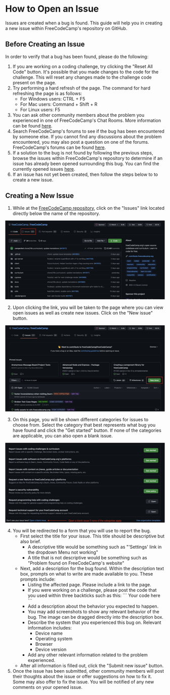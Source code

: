 # How to Open an Issue

Issues are created when a bug is found. This guide will help you in creating a new issue within FreeCodeCamp's repository on GitHub.

## Before Creating an Issue

In order to verify that a bug has been found, please do the following:

1. If you are working on a coding challenge, try clicking the "Reset All Code" button. It's possible that you made changes to the code for the challenge. This will reset any changes made to the challenge code present on the page.
2. Try performing a hard refresh of the page. The command for hard refreshing the page is as follows:
   - For Windows users: CTRL + F5
   - For Mac users: Command + Shift + R
   - For Linux users: F5
3. You can ask other community members about the problem you experienced in one of FreeCodeCamp's Chat Rooms. More information can be found [here](https://forum.freecodecamp.org/t/how-to-get-help-on-gitter/19130).
4. Search FreeCodeCamp's forums to see if the bug has been encountered by someone else. If you cannot find any discussions about the problem encountered, you may also post a question on one of the forums. FreeCodeCamp's forums can be found [here](https://forum.freecodecamp.org/).
5. If a solution to the bug is not found by following the previous steps, browse the issues within FreeCodeCamp's repository to determine if an issue has already been opened surrounding this bug. You can find the currently opened issues [here](https://github.com/freeCodeCamp/freeCodeCamp/issues).
6. If an issue has not yet been created, then follow the steps below to to create a new issue.

## Creating a New Issue

1. While at the [FreeCodeCamp repository](https://github.com/freeCodeCamp/freeCodeCamp), click on the "Issues" link located directly below the name of the repository.

![Issue Location](./images/issue/issue.png)

2. Upon clicking the link, you will be taken to the page where you can view open issues as well as create new issues. Click on the "New issue" button.

![Create a new Issue](./images/issue/new-issue.png)

3. On this page, you will be shown different categories for issues to choose from. Select the category that best represents what bug you have found and click the "Get started" button. If none of the categories are applicable, you can also open a blank issue.

![Issue Types](./images/issue/issue-types.png)

4. You will be redirected to a form that you will use to report the bug.
   - First select the title for your issue. This title should be descriptive but also brief.
     - A descriptive title would be something such as "'Settings' link in the dropdown Menu not working"
     - A title that is not descriptive would be something such as "Problem found on FreeCodeCamp's website"
   - Next, add a description for the bug found. Within the description text box, prompts on what to write are made available to you. These prompts include:
     - Listing the affected page. Please include a link to the page.
     - If you were working on a challenge, please post the code that you used within three backticks such as this:
       \`\`\`
       Your code here
       \`\`\`
     - Add a description about the behavior you expected to happen.
     - You may add screenshots to show any relevant behavior of the bug. The image can be dragged directly into the description box.
     - Describe the system that you experienced this bug on. Relevant information includes:
       - Device name
       - Operating system
       - Browser
       - Device version
     - Add any other relevant information related to the problem experienced.
   - After all information is filled out, click the "Submit new issue" button.
5. Once the issue has been submitted, other community members will post their thoughts about the issue or offer suggestions on how to fix it. Some may also offer to fix the issue. You will be notified of any new comments on your opened issue.
